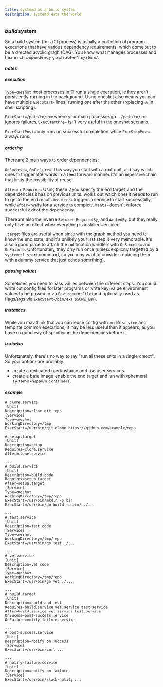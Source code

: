 ```yaml
---
title: systemd as a build system
description: systemd eats the world
---
```


### _build_ system

So a build system (for a CI process) is usually a collection of program executions
that have various dependency requirements,
which come out to be a directed acyclic gragh (DAG).
You know what manages processes and has a rich dependency graph solver?
_systemd_.

#### _notes_

##### _execution_

`Type=oneshot` most processes in CI run a single execution,
ie they aren't persistently running in the background.
Using oneshot also means you can have multiple `ExecStart=` lines,
running one after the other (replacing `&&` in shell scripting).

`ExecStart=/path/to/exe` where your main processes go.
`-/path/to/exe` ignores failures.
`ExecStartPre=` isn't very useful in the oneshot scenario.

`ExecStartPost=` only runs on successful completion,
while `ExecStopPost=` always runs.

##### _ordering_

There are 2 main ways to order dependencies:

`OnSuccess=`, `OnFailure=`: This way you start with a root unit,
and say which ones to trigger afterwards in a feed forward manner.
It's an imperitive chain that limits the possibility of reuse.

`After=` + `Requires`: Using these 2 you specify the end target,
and the dependencies it has on previous units.
works out which ones it needs to run to get to the end result.
`Requires=` triggers a service to start successfully,
while `After=` waits for a service to complete.
`Wants=` doesn't enforce successful exit of the dependency.

There are also the inverse `Before=`, `RequiredBy`, and `WantedBy`,
but they really only have an effect when everything is installed+enabled.

`.target` files are useful when since with the graph method you need to know the end state,
and it's unlikely your last step is very memorable.
It's also a good place to attach the notification handlers with `OnSuccess=` and `OnFailure`.
Unfortunately, they only run once (unless explicitly targetted by a `systemctl start` command,
so you may want to consider replacing them with a dummy service that just echos something).

##### _passing_ values

Sometimes you need to pass values between the different steps.
You could: write out config files for later programs or
write key=value environment values to be passed in via `EnvironmentFile`
(and optionally used as flags/args via `ExecStart=/bin/exe $SOME_ENV`).

##### _instances_

While you may think that you can reuse config with `unit@.service`
and template common executions,
it may be less useful than it appears, as you have no good way of specifiying the dependencies before it.

##### _isolation_

Unfortunately, there's no way to say "run all these units in a single chroot".
So your options are probably:
* create a dedicated user/instance and use user services
* create a base image, enable the end target and run with ephemeral systemd-nspawn containers.

#### _example_

```
# clone.service
[Unit]
Description=clone git repo
[Service]
Type=oneshot
WorkingDirectory=/tmp
ExecStart=/usr/bin/git clone https://github.com/example/repo

# setup.target
[Unit]
Description=setup
Requires=clone.service
After=clone.service

---
# build.service
[Unit]
Description=build code
Requires=setup.target
After=setup.target
[Service]
Type=oneshot
WorkingDirectory=/tmp/repo
ExecStart=/usr/bin/mkdir -p bin
ExecStart=/usr/bin/go build -o bin/ ./...

---
# test.service
[Unit]
Description=test code
[Service]
Type=oneshot
WorkingDirectory=/tmp/repo
ExecStart=/usr/bin/go test ./...

---
# vet.service
[Unit]
Description=vet code
[Service]
Type=oneshot
WorkingDirectory=/tmp/repo
ExecStart=/usr/bin/go vet ./...

---
# build.target
[Unit]
Description=build and test
Requires=build.service vet.service test.service
After=build.service vet.service test.service
OnSucess=post-success.service
OnFailure=notify-failure.service

---
# post-success.service
[Unit]
Description=notify on success
[Servuce]
ExecStart=/usr/bin/curl ...

---
# notify-failure.service
[Unit]
Description=notify on failure
[Service]
ExecStart=/usr/bin/slack-notify ...
```
